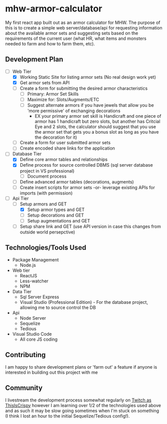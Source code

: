 # mhw-armor-calculator

My first react app built out as an armor calculator for MHW. The purpose of this is to create a simple web server/database/api for requesting information about the available armor sets and suggesting sets based on the requirements of the current user (what HR, what items and monsters needed to farm and how to farm them, etc).

## Development Plan

- [ ] Web Tier
  - [x] Working Static Site for listing armor sets (No real design work yet)
  - [x] Get armor sets from API
  - [ ] Create a form for submitting the desired armor characteristics
    - [ ] Primary: Armor Set Skills
    - [ ] Maximize for: Slots/Augments/ETC
    - [ ] Suggest alternate armors if you have jewels that allow you be 'more permissive' of exchanging decorations
      * EX your primary armor set skill is Handicraft and one piece of armor has 1 handicraft but zero slots, but another has Critcial Eye and 2 slots, the calculator should suggest that you use the armor set that gets you a bonus slot as long as you have the decoration for it)
  - [ ] Create a form for user submitted armor sets
  - [ ] Create encoded share links for the application
- [ ] Database Tier
  - [x] Define core armor tables and relationships
  - [x] Define process for source controlled DBMS (sql server database project in VS professional)
    - [ ] Document process
  - [ ] Define advanced armor tables (decorations, augments)
  - [ ] Create insert scripts for armor sets -or- leverage existing APIs for imports (with permission)
- [ ] Api Tier
  - [ ] Setup armors and GET
    - [x] Setup armor types and GET
    - [ ] Setup decorations and GET
    - [ ] Setup augmentations and GET
  - [ ] Setup share link and GET (use API version in case this changes from outside world persepctive)

## Technologies/Tools Used

* Package Management
    * Node.js
* Web tier
    * ReactJS
    * Less-watcher
    * NPM
* Data Tier 
    * Sql Server Express
    * Visual Studio (Professional Edition) - For the database project, allowing me to source control the DB
* Api
    * Node Server
    * Sequelize
    * Tedious
* Visual Studio Code
    * All core JS coding

## Contributing

I am happy to share development plans or 'farm out' a feature if anyone is interested in building out this project with me

## Community

I livestream the development process somewhat regularly on [Twitch as ThisIsCrispy](https://www.twitch.tv/thisiscrispy) however I am learning over 1/2 of the technologies used above and as such it may be slow going sometimes when I'm stuck on something (I think I lost an hour to the initial Sequelize/Tedious config!).
